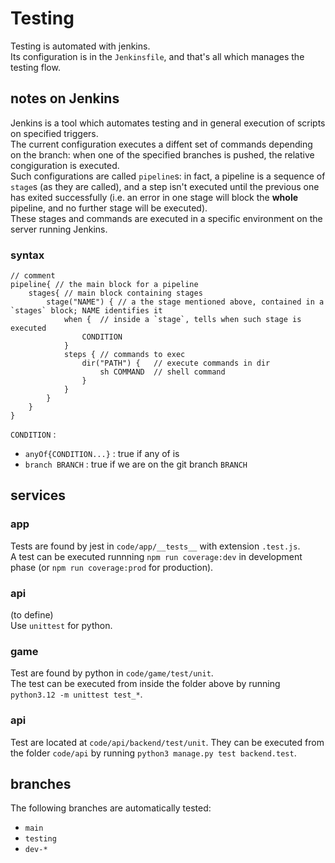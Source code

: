 # Testing

Testing is automated with jenkins.  
Its configuration is in the `Jenkinsfile`, and that's all which manages the testing flow.  

## notes on Jenkins

Jenkins is a tool which automates testing and in general execution of scripts on specified triggers.  
The current configuration executes a diffent set of commands depending on the branch: when one of the specified branches is pushed, the relative congiguration is executed.  
Such configurations are called `pipeline`s: in fact, a pipeline is a sequence of `stage`s (as they are called), and a step isn't executed until the previous one has exited successfully (i.e. an error in one stage will block the **whole** pipeline, and no further stage will be executed).  
These stages and commands are executed in a specific environment on the server running Jenkins.  

### syntax

```config
// comment
pipeline{ // the main block for a pipeline  
	stages{ // main block containing stages  
		stage("NAME") { // a the stage mentioned above, contained in a `stages` block; NAME identifies it  
			when {	// inside a `stage`, tells when such stage is executed
				CONDITION
			}
			steps { // commands to exec
				dir("PATH") {	// execute commands in dir
					sh COMMAND	// shell command
				}
			}
		}
	}
}
```

`CONDITION` : 
*	`anyOf{CONDITION...}` : true if any of is 
*	`branch BRANCH` : true if we are on the git branch `BRANCH`  

## services

### app

Tests are found by jest in `code/app/__tests__` with extension `.test.js`.  
A test can be executed runnning `npm run coverage:dev` in development phase (or `npm run coverage:prod` for production).  

### api

(to define)  
Use `unittest` for python.  

### game 

Test are found by python in `code/game/test/unit`.    
The test can be executed from inside the folder above by 
running `python3.12 -m unittest test_*`.

### api

Test are located at `code/api/backend/test/unit`. 
They can be executed from the folder `code/api` by running 
`python3 manage.py test backend.test`. 

## branches

The following branches are automatically tested:
*	`main`
*	`testing`
*	`dev-*`
